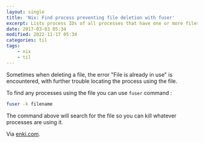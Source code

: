 ```yaml
---
layout: single
title: 'Nix: Find process preventing file deletion with fuser'
excerpt: Lists process IDs of all processes that have one or more files open
date: 2017-03-03 05:34
modified: 2022-11-17 05:34
categories: til
tags:
    - nix
    - til
---
```


Sometimes when deleting a file, the error "File is already in use" is encountered,
with further trouble locating the process using the file.

To find any processes using the file you can use `fuser` command :

```bash
fuser -k filename
```

The command above will search for the file so you can kill whatever processes are using
it.

Via [enki.com](https://app.enkipro.com/#/insight/55e8d159cc63eb3a0074d1db).
